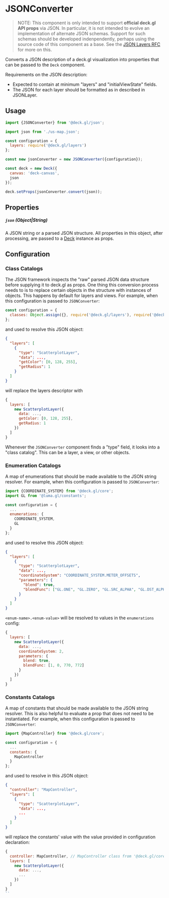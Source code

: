 # JSONConverter

> NOTE: This component is only intended to support **official deck.gl API props** via JSON. In particular, it is not intended to evolve an implementation of alternate JSON schemas. Support for such schemas should be developed indenpendently, perhaps using the source code of this component as a base. See the [JSON Layers RFC](https://github.com/visgl/deck.gl/blob/master/dev-docs/RFCs/v6.1/json-layers-rfc.md) for more on this.

Converts a JSON description of a deck.gl visualization into properties that can be passed to the `Deck` component.

Requirements on the JSON description:

* Expected to contain at minimum "layers" and "initialViewState" fields.
* The JSON for each layer should be formatted as in described in JSONLayer.


## Usage

```js
import {JSONConverter} from '@deck.gl/json';

import json from './us-map.json';

const configuration = {
  layers: require('@deck.gl/layers')
};

const new jsonConverter = new JSONConverter({configuration});

const deck = new Deck({
  canvas: 'deck-canvas',
  json
});

deck.setProps(jsonConverter.convert(json));
```


## Properties


##### `json` (Object|String)

A JSON string or a parsed JSON structure.
All properties in this object, after processing, are passed to a [Deck](/docs/api-reference/core/deck.md) instance as props.

## Configuration

### Class Catalogs

The JSON framework inspects the "raw" parsed JSON data structure before supplying it to deck.gl as props. One thing this conversion process needs to is to replace certain objects in the structure with instances of objects. This happens by default for layers and views. For example, when this configuration is passed to `JSONConverter`:

```js
const configuration = {
  classes: Object.assign({}, require('@deck.gl/layers'), require('@deck.gl/aggregation-layers'))
};
```

and used to resolve this JSON object:

```json
{
  "layers": [
    {
      "type": "ScatterplotLayer",
      "data": ...,
      "getColor": [0, 128, 255],
      "getRadius": 1
    }
  ]
}
```

will replace the layers descriptor with

```js
{
  layers: [
    new ScatterplotLayer({
      data: ...,
      getColor: [0, 128, 255],
      getRadius: 1
    })
  ]
}
```

Whenever the `JSONConverter` component finds a "type" field, it looks into a "class catalog". This can be a layer, a view, or other objects.


### Enumeration Catalogs

A map of enumerations that should be made available to the JSON string resolver. For example, when this configuration is passed to `JSONConverter`:

```js
import {COORDINATE_SYSTEM} from '@deck.gl/core';
import GL from '@luma.gl/constants';

const configuration = {
  ...
  enumerations: {
    COORDINATE_SYSTEM,
    GL
  }
};
```

and used to resolve this JSON object:

```json
{
  "layers": [
    {
      "type": "ScatterplotLayer",
      "data": ...,
      "coordinateSystem": "COORDINATE_SYSTEM.METER_OFFSETS",
      "parameters": {
        "blend": true,
        "blendFunc": ["GL.ONE", "GL.ZERO", "GL.SRC_ALPHA", "GL.DST_ALPHA"]
      }
    }
  ]
}
```

`<enum-name>.<enum-value>` will be resolved to values in the `enumerations` config:

```js
{
  layers: [
    new ScatterplotLayer({
      data: ...,
      coordinateSystem: 2,
      parameters: {
        blend: true,
        blendFunc: [1, 0, 770, 772]
      }
    })
  ]
}
```

### Constants Catalogs

A map of constants that should be made available to the JSON string resolver. This is also helpful to evaluate a prop that does not need to be instantiated. For example, when this configuration is passed to `JSONConverter`:

```js
import {MapController} from '@deck.gl/core';

const configuration = {
  ...
  constants: {
    MapController
  }
};
```

and used to resolve in this JSON object:

```json
{
  "controller": "MapController",
  "layers": [
    {
      "type": "ScatterplotLayer",
      "data": ...,
      ...
    }
  ]
}
```

will replace the constants' value with the value provided in configuration declaration:

```js
{
  controller: MapController, // MapController class from '@deck.gl/core' 
  layers: [
    new ScatterplotLayer({
      data: ...,
      ...
    })
  ]
}
``
